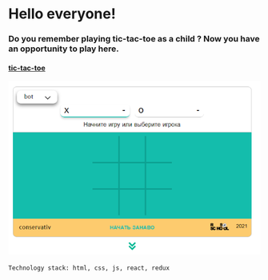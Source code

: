 # Hello everyone!

### Do you remember playing tic-tac-toe as a child ? Now you have an opportunity to play here.

#### [tic-tac-toe](https://tic-tac-toe-conservative.netlify.app)

![tic-tac-toe](/src/assets/images/image_for_markdown/image_for_markdown.png)

`Technology stack: html, css, js, react, redux`
